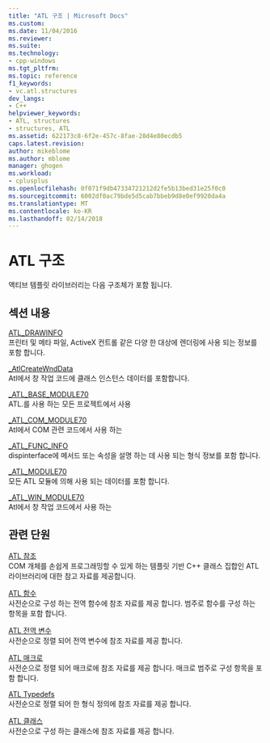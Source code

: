 ```yaml
---
title: "ATL 구조 | Microsoft Docs"
ms.custom: 
ms.date: 11/04/2016
ms.reviewer: 
ms.suite: 
ms.technology:
- cpp-windows
ms.tgt_pltfrm: 
ms.topic: reference
f1_keywords:
- vc.atl.structures
dev_langs:
- C++
helpviewer_keywords:
- ATL, structures
- structures, ATL
ms.assetid: 622173c8-6f2e-457c-8fae-28d4e80ecdb5
caps.latest.revision: 
author: mikeblome
ms.author: mblome
manager: ghogen
ms.workload:
- cplusplus
ms.openlocfilehash: 0f071f9db47334721212d2fe5b13bed31e25f0c0
ms.sourcegitcommit: 6002df0ac79bde5d5cab7bbeb9d8e0ef9920da4a
ms.translationtype: MT
ms.contentlocale: ko-KR
ms.lasthandoff: 02/14/2018
---
```

# <a name="atl-structures"></a>ATL 구조


액티브 템플릿 라이브러리는 다음 구조체가 포함 됩니다.  
  
## <a name="in-this-section"></a>섹션 내용  
 [ATL_DRAWINFO](../../atl/reference/atl-drawinfo-structure.md)  
 프린터 및 메타 파일, ActiveX 컨트롤 같은 다양 한 대상에 렌더링에 사용 되는 정보를 포함 합니다.  
  
 [_AtlCreateWndData](../../atl/reference/atlcreatewnddata-structure.md)  
 Atl에서 창 작업 코드에 클래스 인스턴스 데이터를 포함합니다.  
  
 [_ATL_BASE_MODULE70](../../atl/reference/atl-base-module70-structure.md)  
 ATL.를 사용 하는 모든 프로젝트에서 사용  
  
 [_ATL_COM_MODULE70](../../atl/reference/atl-com-module70-structure.md)  
 Atl에서 COM 관련 코드에서 사용 하는  
  
 [_ATL_FUNC_INFO](../../atl/reference/atl-func-info-structure.md)  
 dispinterface에 메서드 또는 속성을 설명 하는 데 사용 되는 형식 정보를 포함 합니다.  
  
 [_ATL_MODULE70](../../atl/reference/atl-module70-structure.md)  
 모든 ATL 모듈에 의해 사용 되는 데이터를 포함 합니다.  
  
 [_ATL_WIN_MODULE70](../../atl/reference/atl-win-module70-structure.md)  
 Atl에서 창 작업 코드에서 사용 하는  
  
## <a name="related-sections"></a>관련 단원  
 [ATL 참조](../../atl/atl-com-desktop-components.md)  
 COM 개체를 손쉽게 프로그래밍할 수 있게 하는 템플릿 기반 C++ 클래스 집합인 ATL 라이브러리에 대한 참고 자료를 제공합니다.  
  
 [ATL 함수](../../atl/reference/atl-functions.md)  
 사전순으로 구성 하는 전역 함수에 참조 자료를 제공 합니다. 범주로 함수를 구성 하는 항목을 포함 합니다.  
  
 [ATL 전역 변수](../../atl/reference/atl-global-variables.md)  
 사전순으로 정렬 되어 전역 변수에 참조 자료를 제공 합니다.  
  
 [ATL 매크로](../../atl/reference/atl-macros.md)  
 사전순으로 정렬 되어 매크로에 참조 자료를 제공 합니다. 매크로 범주로 구성 항목을 포함 합니다.  
  
 [ATL Typedefs](../../atl/reference/atl-typedefs.md)  
 사전순으로 정렬 되어 한 형식 정의에 참조 자료를 제공 합니다.  
  
 [ATL 클래스](../../atl/reference/atl-classes.md)  
 사전순으로 구성 하는 클래스에 참조 자료를 제공 합니다.
